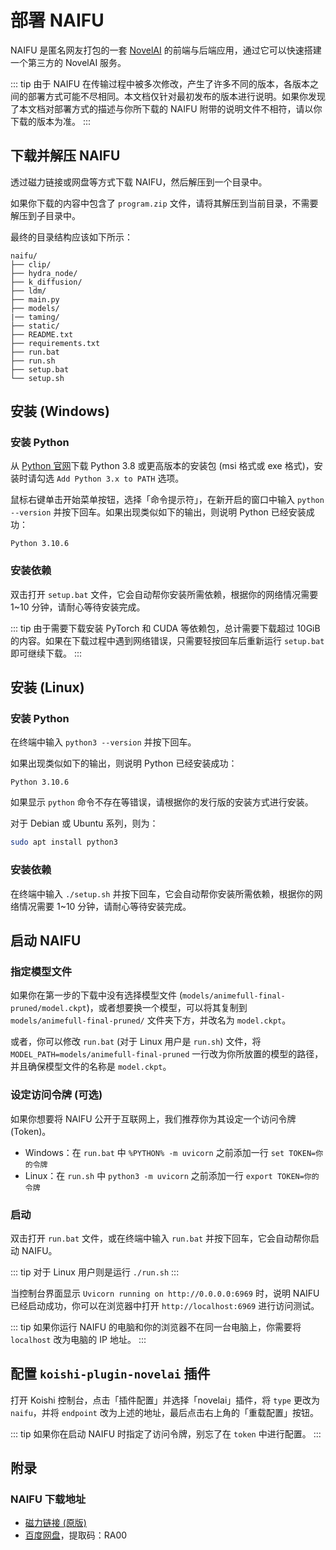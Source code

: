 # 部署 NAIFU

NAIFU 是匿名网友打包的一套 [NovelAI](https://novelai.net/) 的前端与后端应用，通过它可以快速搭建一个第三方的 NovelAI 服务。

::: tip
由于 NAIFU 在传输过程中被多次修改，产生了许多不同的版本，各版本之间的部署方式可能不尽相同。本文档仅针对最初发布的版本进行说明。如果你发现了本文档对部署方式的描述与你所下载的 NAIFU 附带的说明文件不相符，请以你下载的版本为准。
:::

## 下载并解压 NAIFU

透过磁力链接或网盘等方式下载 NAIFU，然后解压到一个目录中。

如果你下载的内容中包含了 `program.zip` 文件，请将其解压到当前目录，不需要解压到子目录中。

最终的目录结构应该如下所示：

```text
naifu/
├── clip/
├── hydra_node/
├── k_diffusion/
├── ldm/
├── main.py
├── models/
|── taming/
├── static/
├── README.txt
├── requirements.txt
├── run.bat
├── run.sh
├── setup.bat
└── setup.sh
```

## 安装 (Windows)

### 安装 Python

从 [Python 官网](https://www.python.org/downloads/)下载 Python 3.8 或更高版本的安装包 (msi 格式或 exe 格式)，安装时请勾选 `Add Python 3.x to PATH` 选项。

鼠标右键单击开始菜单按钮，选择「命令提示符」，在新开启的窗口中输入 `python --version` 并按下回车。如果出现类似如下的输出，则说明 Python 已经安装成功：

```text
Python 3.10.6
```

### 安装依赖

双击打开 `setup.bat` 文件，它会自动帮你安装所需依赖，根据你的网络情况需要 1~10 分钟，请耐心等待安装完成。

::: tip
由于需要下载安装 PyTorch 和 CUDA 等依赖包，总计需要下载超过 10GiB 的内容。如果在下载过程中遇到网络错误，只需要轻按回车后重新运行 `setup.bat` 即可继续下载。
:::

## 安装 (Linux)

### 安装 Python

在终端中输入 `python3 --version` 并按下回车。

如果出现类似如下的输出，则说明 Python 已经安装成功：

```text
Python 3.10.6
```

如果显示 `python` 命令不存在等错误，请根据你的发行版的安装方式进行安装。

对于 Debian 或 Ubuntu 系列，则为：

```bash
sudo apt install python3
```

### 安装依赖

在终端中输入 `./setup.sh` 并按下回车，它会自动帮你安装所需依赖，根据你的网络情况需要 1~10 分钟，请耐心等待安装完成。

## 启动 NAIFU

### 指定模型文件

如果你在第一步的下载中没有选择模型文件 (`models/animefull-final-pruned/model.ckpt`)，或者想要换一个模型，可以将其复制到 `models/animefull-final-pruned/` 文件夹下方，并改名为 `model.ckpt`。

或者，你可以修改 `run.bat` (对于 Linux 用户是 `run.sh`) 文件，将 `MODEL_PATH=models/animefull-final-pruned` 一行改为你所放置的模型的路径，并且确保模型文件的名称是 `model.ckpt`。

### 设定访问令牌 (可选)

如果你想要将 NAIFU 公开于互联网上，我们推荐你为其设定一个访问令牌 (Token)。

- Windows：在 `run.bat` 中 `%PYTHON% -m uvicorn` 之前添加一行 `set TOKEN=你的令牌`
- Linux：在 `run.sh` 中 `python3 -m uvicorn` 之前添加一行 `export TOKEN=你的令牌`

### 启动

双击打开 `run.bat` 文件，或在终端中输入 `run.bat` 并按下回车，它会自动帮你启动 NAIFU。

::: tip
对于 Linux 用户则是运行 `./run.sh`
:::

当控制台界面显示 `Uvicorn running on http://0.0.0.0:6969` 时，说明 NAIFU 已经启动成功，你可以在浏览器中打开 `http://localhost:6969` 进行访问测试。

::: tip
如果你运行 NAIFU 的电脑和你的浏览器不在同一台电脑上，你需要将 `localhost` 改为电脑的 IP 地址。
:::

## 配置 `koishi-plugin-novelai` 插件

打开 Koishi 控制台，点击「插件配置」并选择「novelai」插件，将 `type` 更改为 `naifu`，并将 `endpoint` 改为上述的地址，最后点击右上角的「重载配置」按钮。

::: tip
如果你在启动 NAIFU 时指定了访问令牌，别忘了在 `token` 中进行配置。
:::

## 附录

### NAIFU 下载地址

- [磁力链接 (原版)](magnet:?xt=urn:btih:4a4b483d4a5840b6e1fee6b0ca1582c979434e4d&dn=naifu&tr=udp%3a%2f%2ftracker.opentrackr.org%3a1337%2fannounce)
- [百度网盘](https://pan.baidu.com/s/1AoQgHf5UJuXB2qDtQkOVeQ?pwd=RA00)，提取码：RA00
